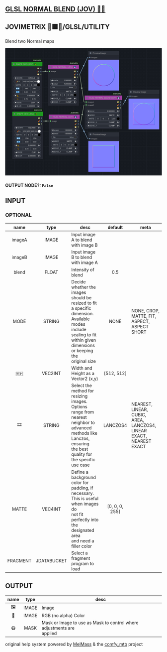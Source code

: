 ## [GLSL NORMAL BLEND (JOV) 🧙🏽](https://github.com/Amorano/Jovimetrix-examples/blob/master/node/GLSL%20NORMAL%20BLEND/GLSL%20NORMAL%20BLEND.md)

## JOVIMETRIX 🔺🟩🔵/GLSL/UTILITY

Blend two Normal maps

![GLSL NORMAL BLEND](https://raw.githubusercontent.com/Amorano/Jovimetrix-examples/master/node/GLSL%20NORMAL%20BLEND/GLSL%20NORMAL%20BLEND.png)

#### OUTPUT NODE?: `False`

## INPUT

### OPTIONAL

name | type | desc | default | meta
:---:|:---:|---|:---:|---
imageA  |  IMAGE  | Input image A to blend with image B |  | 
imageB  |  IMAGE  | Input image B to blend with image A |  | 
blend  |  FLOAT  | Intensity of blend | 0.5 | 
MODE  |  STRING  | Decide whether the images should be<br>resized to fit a specific dimension.<br>Available modes include scaling to fit<br>within given dimensions or keeping the<br>original size | NONE | NONE, CROP, MATTE, FIT, ASPECT, ASPECT<br>SHORT
🇼🇭  |  VEC2INT  | Width and Height as a Vector2 (x,y) | [512, 512] | 
🎞️  |  STRING  | Select the method for resizing images.<br>Options range from nearest neighbor to<br>advanced methods like Lanczos, ensuring<br>the best quality for the specific use case | LANCZOS4 | NEAREST, LINEAR, CUBIC, AREA, LANCZOS4,<br>LINEAR EXACT, NEAREST EXACT
MATTE  |  VEC4INT  | Define a background color for padding, if<br>necessary. This is useful when images do<br>not fit perfectly into the designated area<br>and need a filler color | [0, 0, 0, 255] | 
FRAGMENT  |  JDATABUCKET  | Select a fragment program to load |  | 

## OUTPUT

name | type | desc
:---:|:---:|---
🖼️  |  IMAGE  | Image 
🌈  |  IMAGE  | RGB (no alpha) Color 
😷  |  MASK  | Mask or Image to use as Mask to control where adjustments are<br>applied 

original help system powered by [MelMass](https://github.com/melMass) & the [comfy_mtb](https://github.com/melMass/comfy_mtb) project